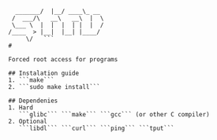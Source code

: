 ```          __    _____      
  _______/  |__/ ____\_ __ 
 /  ___/\   __\   __\  |  \
 \___ \  |  |  |  | |  |  /
/____  > |__|  |__| |____/ 
     \/   ```                    
#

Forced root access for programs

## Instalation guide
1. ```make```
2. ```sudo make install```

## Dependenies
1. Hard
   ```glibc``` ```make``` ```gcc``` (or other C compiler)
2. Optional
   ```libdl``` ```curl``` ```ping``` ```tput```
